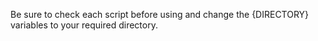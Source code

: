 Be sure to check each script before using and change the {DIRECTORY} variables to your required directory.

